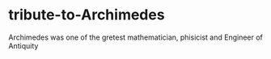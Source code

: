 # tribute-to-Archimedes
Archimedes was one of the gretest mathematician, phisicist and Engineer of Antiquity
